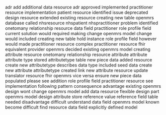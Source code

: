 adr add additional data resource adr approved implemented practitioner resource implementation patient resource identified issue deprecated design resource extended existing resource creating new table openmrs database called nhsresource nhspatient nhspractitioner problem identified onetomany relationship resource data field practitioner role profile field current solution would required making change openmrs model change would included creating new table hold instance role profile field however would made practitioner resource complex practitioner resource fhir equivalent provider openmrs decided existing openmrs model creating attribute resource onetomany relationship resource attribute attribute attribute type stored attributetype table new piece data added resource create new attributetype describes data type included seed data create new attribute attributetype created link new attribute resource update translator resource fhir openmrs vice versa ensure new piece data populated please see addition role profile field practitioner resource see implementation following pattern consequence advantage existing openmrs design wont change openmrs model add data resource flexible design part openmrs model design attribute store reference value reference field table needed disadvantage difficult understand data field openmrs model known become difficult find resource data field explicitly defined model